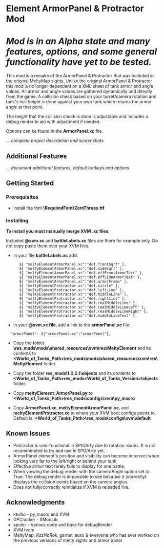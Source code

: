 # Element ArmorPanel & Protractor Mod
# *Mod is in an Alpha state and many features, options, and some general functionality have yet to be tested.*

This mod is a remake of the ArmorPanel & Protractor that was included in the original MeltyMap sights.
Unlike the original ArmorPanel & Protractor this mod is no longer dependent on a XML sheet of tank armor and angle values.
All armor and angle values are gathered dynamically and directly from the game. 
A collision check based on your turret/camera rotation and tank's hull height is done against your own tank which returns the armor angle at that point.

The height that the collision check is done is adjustable and includes a debug render to aid with adjustment if needed. 

Options can be found in the **ArmorPanel.xc** file.

... *complete project description  and screenshots*

## Additional Features

... *document additional features, default hotkeys and options*



## Getting Started

### Prerequisites

* Install the font **\RequiredFont\ZeroThrees.ttf**

### Installing


**To install you must manually merge XVM .xc files.**

Included **@xvm.xc** and **battleLabels.xc** files are there for example only. Do not copy paste them over your XVM files.

* In your file **battleLabels.xc** add:

```
      ${ "meltyElementArmorPanel.xc":"def.frontSqrt" },
      ${ "meltyElementArmorPanel.xc":"def.sideSqrt" },
      ${ "meltyElementArmorPanel.xc":"def.effFrontArmorText" },
      ${ "meltyElementArmorPanel.xc":"def.effSideArmorText" },
      ${ "meltyElementArmorPanel.xc":"def.armorFrame" },
      ${ "meltyElementProtractor.xc":"def.circle" },
      ${ "meltyElementProtractor.xc":"def.leftLine" },
      ${ "meltyElementProtractor.xc":"def.middleLine" },
      ${ "meltyElementProtractor.xc":"def.rightLine" },
      ${ "meltyElementProtractor.xc":"def.realMiddleLine" },
      ${ "meltyElementProtractor.xc":"def.realMiddleLineLeft" },
      ${ "meltyElementProtractor.xc":"def.realMiddleLineRight" },
      ${ "meltyElementProtractor.xc":"def.middleLineText" },
```

* In your **@xvm.xc file**, add a link to the **armorPanel.xc** file:

```
  "armorPanel": ${"armorPanel.xc":"armorPanel"},
```


* Copy the folder **\res_mods\mods\shared_resources\xvm\res\MeltyElement** and its contents to **<World_of_Tanks_Path>\res_mods\mods\shared_resources\xvm\res\MeltyElement** folder.

* Copy the folder **res_mods\1.0.2.1\objects** and its contents to **<World_of_Tanks_Path>res_mods\<World_of_Tanks_Version>\objects** folder.

* Copy **meltyElement_ArmorPanel.py** to **<World_of_Tanks_Path>\res_mods\configs\xvm\py_macro**

* Copy **ArmorPanel.xc**, **meltyElementArmorPanel.xc**, and **meltyElementProtractor.xc** to where your XVM boot configs points to. Default is: **<World_of_Tanks_Path>\res_mods\configs\xvm\default**



## Known Issues

* Protractor is simi-functional in SPG/Arty due to rotation issues. It is not recommended to try and use in SPG/Arty yet.
* ArmorPanel element's position and visibility can become incorrect when looking very far to the left/right or behind your tank
* Effective armor text rarely fails to display for one battle.
* When viewing the debug render with the cameraAngle option set to True. The debug render is impossible to see because it (correctly) displays the collision points based on the camera angles.
* Does not fully/correctly reinitialize if XVM is reloaded live.



## Acknowledgments

* ktulho - py_macro and XVM
* GPCracker - XModLib
* spoter - Various code and base for debugRender
* XVM team
* MeltyMap, _RazNaRok_, garnet_auxo & everyone who has ever worked on the previous versions of melty sights and armor panel
